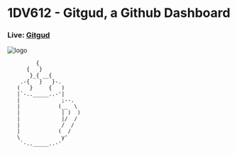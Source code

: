 # 1DV612 - Gitgud, a Github Dashboard

### Live: [Gitgud](http://gitgud.nu)

![logo](http://i.imgur.com/w0lLtFK.jpg)

```
         {
      {   }
       }_{ __{
    .-{   }   }-.
   (   }     {   )
   |`-.._____..-'|
   |             ;--.
   |            (__  \
   |             | )  )
   |             |/  /
   |             /  /
   |            (  /
   \             y'
    `-.._____..-'
```